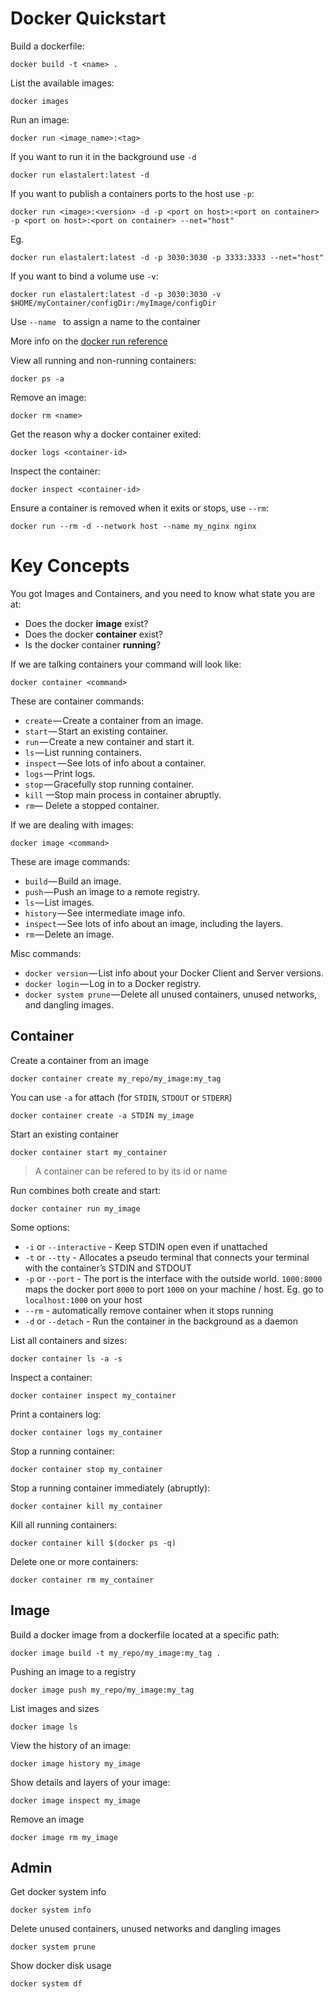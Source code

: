 # Docker Quickstart

Build a dockerfile:

    docker build -t <name> .

List the available images:

    docker images

Run an image:

    docker run <image_name>:<tag>

If you want to run it in the background use `-d`

    docker run elastalert:latest -d

If you want to publish a containers ports to the host use `-p`:

    docker run <image>:<version> -d -p <port on host>:<port on container> -p <port on host>:<port on container> --net="host"

Eg.

    docker run elastalert:latest -d -p 3030:3030 -p 3333:3333 --net="host"
    
If you want to bind a volume use `-v`:

    docker run elastalert:latest -d -p 3030:3030 -v $HOME/myContainer/configDir:/myImage/configDir

Use `--name ` to assign a name to the container

More info on the [docker run reference](https://docs.docker.com/engine/reference/run/)

View all running and non-running containers:

    docker ps -a

Remove an image:

    docker rm <name>

Get the reason why a docker container exited:

    docker logs <container-id>

Inspect the container:

    docker inspect <container-id>

Ensure a container is removed when it exits or stops, use `--rm`:

    docker run --rm -d --network host --name my_nginx nginx

# Key Concepts

You got Images and Containers, and you need to know what state you are at:

* Does the docker **image** exist?
* Does the docker **container** exist?
* Is the docker container **running**?

If we are talking containers your command will look like:

    docker container <command>

These are container commands:

* `create` — Create a container from an image. 
* `start` — Start an existing container. 
* `run` — Create a new container and start it. 
* `ls` — List running containers. 
* `inspect` — See lots of info about a container.
* `logs` — Print logs. 
* `stop` — Gracefully stop running container. 
* `kill` —Stop main process in container abruptly. 
* `rm`— Delete a stopped container.

If we are dealing with images:

    docker image <command>

These are image commands:

* `build` — Build an image.
* `push` — Push an image to a remote registry.
* `ls` — List images. 
* `history` — See intermediate image info.
* `inspect` — See lots of info about an image, including the layers. 
* `rm` — Delete an image.

Misc commands:

* `docker version` — List info about your Docker Client and Server versions.
* `docker login` — Log in to a Docker registry.
* `docker system prune` — Delete all unused containers, unused networks, and dangling images.

## Container

Create a container from an image

    docker container create my_repo/my_image:my_tag

You can use `-a` for attach (for `STDIN`, `STDOUT` or `STDERR`)

    docker container create -a STDIN my_image

Start an existing container

    docker container start my_container

> A container can be refered to by its id or name

Run combines both create and start:

    docker container run my_image

Some options:

* `-i` or `--interactive` - Keep STDIN open even if unattached
* `-t` or `--tty` - Allocates a pseudo terminal that connects your terminal with the container’s STDIN and STDOUT
* `-p` or `--port` - The port is the interface with the outside world. `1000:8000` maps the docker port `8000` to port `1000` on your machine / host. Eg. go to `localhost:1000` on your host
* `--rm` - automatically remove container when it stops running
* `-d` or `--detach` - Run the container in the background as a daemon

List all containers and sizes:

    docker container ls -a -s

Inspect a container:

    docker container inspect my_container

Print a containers log:

    docker container logs my_container

Stop a running container:

    docker container stop my_container

Stop a running container immediately (abruptly):

    docker container kill my_container

Kill all running containers:

    docker container kill $(docker ps -q)

Delete one or more containers:

    docker container rm my_container

## Image

Build a docker image from a dockerfile located at a specific path:

    docker image build -t my_repo/my_image:my_tag .

Pushing an image to a registry

    docker image push my_repo/my_image:my_tag

List images and sizes

    docker image ls

View the history of an image:

    docker image history my_image

Show details and layers of your image:

    docker image inspect my_image

Remove an image

    docker image rm my_image

## Admin

Get docker system info

    docker system info

Delete unused containers, unused networks and dangling images

    docker system prune

Show docker disk usage

    docker system df


